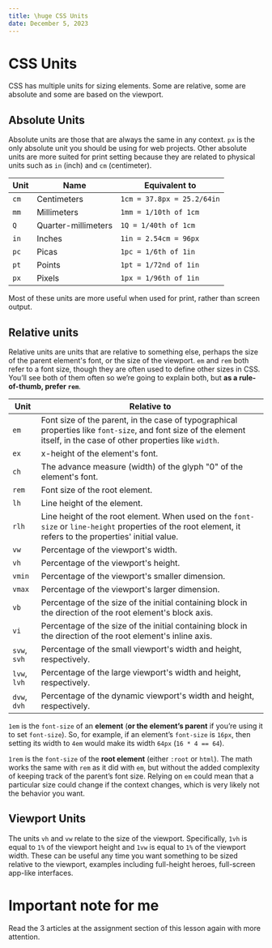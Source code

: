 ```yaml
---
title: \huge CSS Units
date: December 5, 2023
---
```

# CSS Units

CSS has multiple units for sizing elements. Some are relative, some are absolute and some are based on the viewport.

<!-- , some are based on the parent element. Some are based on the font size, some are based on the screen size. Some are based on the size of the element itself. -->

## Absolute Units

Absolute units are those that are always the same in any context. `px` is the only absolute unit you should be using for web projects. Other absolute units are more suited for print setting because they are related to physical units such as `in` (inch) and `cm` (centimeter).

| Unit | Name                | Equivalent to              |
| ---- | ------------------- | -------------------------- |
| `cm` | Centimeters         | `1cm = 37.8px = 25.2/64in` |
| `mm` | Millimeters         | `1mm = 1/10th of 1cm`      |
| `Q`  | Quarter-millimeters | `1Q = 1/40th of 1cm`       |
| `in` | Inches              | `1in = 2.54cm = 96px`      |
| `pc` | Picas               | `1pc = 1/6th of 1in`       |
| `pt` | Points              | `1pt = 1/72nd of 1in`      |
| `px` | Pixels              | `1px = 1/96th of 1in`      |

Most of these units are more useful when used for print, rather than screen output.

## Relative units

Relative units are units that are relative to something else, perhaps the size of the parent element's font, or the size of the viewport. `em` and `rem` both refer to a font size, though they are often used to define other sizes in CSS. You’ll see both of them often so we’re going to explain both, but **as a rule-of-thumb, prefer `rem`**.

| Unit         | Relative to                                                                                                                                                           |
| ---------------- | ------------------------------------------------------------------------------------------------------------------------------------------------------------------------- |
| `em`         | Font size of the parent, in the case of typographical properties like `font-size`, and font size of the element itself, in the case of other properties like `width`. |
| `ex`         | x-height of the element's font.                                                                                                                                       |
| `ch`         | The advance measure (width) of the glyph "0" of the element's font.                                                                                                   |
| `rem`        | Font size of the root element.                                                                                                                                        |
| `lh`         | Line height of the element.                                                                                                                                           |
| `rlh`        | Line height of the root element. When used on the `font-size` or `line-height` properties of the root element, it refers to the properties' initial value.            |
| `vw`         | Percentage of the viewport's width.                                                                                                                                   |
| `vh`         | Percentage of the viewport's height.                                                                                                                                  |
| `vmin`       | Percentage of the viewport's smaller dimension.                                                                                                                       |
| `vmax`       | Percentage of the viewport's larger dimension.                                                                                                                        |
| `vb`         | Percentage of the size of the initial containing block in the direction of the root element's block axis.                                                             |
| `vi`         | Percentage of the size of the initial containing block in the direction of the root element's inline axis.                                                            |
| `svw`, `svh` | Percentage of the small viewport's width and height, respectively.                                                                                                    |
| `lvw`, `lvh` | Percentage of the large viewport's width and height, respectively.                                                                                                    |
| `dvw`, `dvh` | Percentage of the dynamic viewport's width and height, respectively.                                                                                                  |

`1em` is the `font-size` of an **element** (**or the element’s parent** if you’re using it to set `font-size`). So, for example, if an element’s `font-size` is `16px`, then setting its width to `4em` would make its width `64px` (`16 * 4 == 64`).

`1rem` is the `font-size` of the **root element** (either `:root` or `html`). The math works the same with `rem` as it did with `em`, but without the added complexity of keeping track of the parent’s font size. Relying on `em` could mean that a particular size could change if the context changes, which is very likely not the behavior you want.

## Viewport Units

The units `vh` and `vw` relate to the size of the viewport. Specifically, `1vh` is equal to `1%` of the viewport height and `1vw` is equal to `1%` of the viewport width. These can be useful any time you want something to be sized relative to the viewport, examples including full-height heroes, full-screen app-like interfaces.

# Important note for me

Read the 3 articles at the assignment section of this lesson again with more attention.
